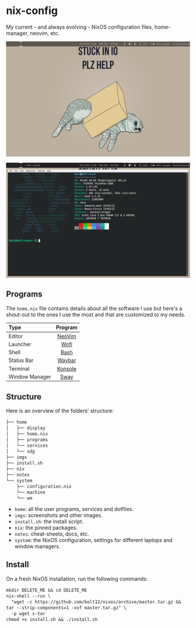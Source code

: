 nix-config
==========

My current - and always evolving - NixOS configuration files, home-manager, neovim, etc.

![desktop](imgs/desktop.png)

![desktop-1](imgs/desktop-1.png)

## Programs

The `home.nix` file contains details about all the software I use but here's a shout-out to the ones I use the most and that are customized to my needs.

| Type           | Program      |
| :------------- | :----------: |
| Editor         | [NeoVim](https://github.com/neovim/neovim) |
| Launcher       | [Wofi](https://github.com/mikn/wofi) |
| Shell          | [Bash](https://www.gnu.org/software/bash/) |
| Status Bar     | [Waybar](https://github.com/Alexays/Waybar) |
| Terminal       | [Konsole](https://konsole.kde.org/) |
| Window Manager | [Sway](https://github.com/swaywm/sway) |

## Structure

Here is an overview of the folders' structure:

```
├── home
│   ├── display
│   ├── home.nix
│   ├── programs
│   └── services
│   └── xdg
├── imgs
├── install.sh
├── nix
├── notes
└── system
    ├── configuration.nix
    └── machine
    └── wm
```

- `home`: all the user programs, services and dotfiles.
- `imgs`: screenshots and other images.
- `install.sh`: the install script.
- `nix`: the pinned packages.
- `notes`: cheat-sheets, docs, etc.
- `system`: the NixOS configuration, settings for different laptops and window managers.

## Install

On a fresh NixOS installation, run the following commands:

```shell
mkdir DELETE_ME && cd DELETE_ME
nix-shell --run \
  "wget -c https://github.com/bolt12/nixos/archive/master.tar.gz && tar --strip-components=1 -xvf master.tar.gz" \
  -p wget s-tar
chmod +x install.sh && ./install.sh
```
